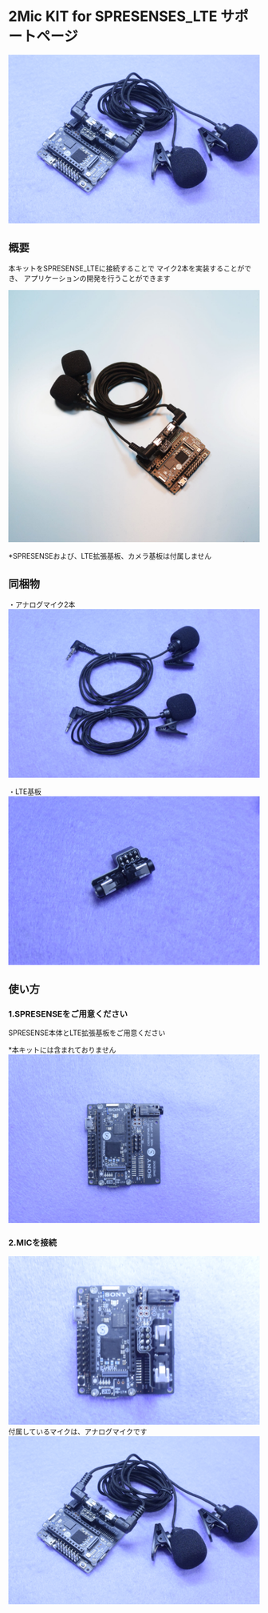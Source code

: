 # 2Mic KIT for SPRESENSES_LTE サポートページ
![photo](main.jpg)
## 概要
本キットをSPRESENSE_LTEに接続することで
マイク2本を実装することができ、
アプリケーションの開発を行うことができます

![photo](set.jpg)

*SPRESENSEおよび、LTE拡張基板、カメラ基板は付属しません

## 同梱物

・アナログマイク2本
![phot](mic.jpg)

・LTE基板
![phot](kiban1.jpg)

## 使い方
### 1.SPRESENSEをご用意ください

SPRESENSE本体とLTE拡張基板をご用意ください

*本キットには含まれておりません
![ohiti1](board.jpg)


### 2.MICを接続

![photo](set2.jpg)
付属しているマイクは、アナログマイクです
![photo](main.jpg)